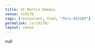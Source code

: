 ```yaml
---
title: St Martin Emmaus
venue: v19170
tags: [restaurant, food, "fhrs:452107"]
permalink: /v/19170/
layout: venue
---
```

null
